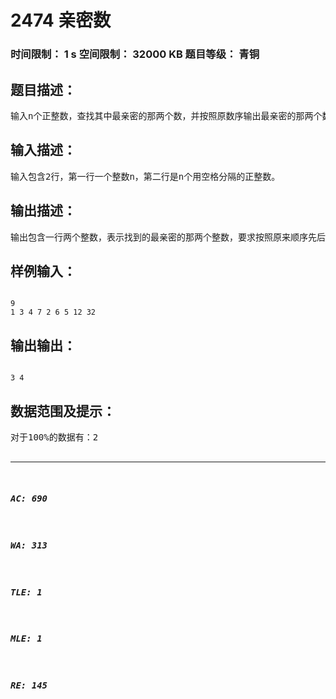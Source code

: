 # 2474 亲密数   
### 时间限制： 1 s     空间限制： 32000 KB     题目等级： 青铜  
## 题目描述：  

<pre>
输入n个正整数，查找其中最亲密的那两个数，并按照原数序输出最亲密的那两个数。所谓最亲密数指的是任何一对相邻的两数中，差的绝对值最小的那对数。如有多对差相等，则输出第一次找到的那一对。
</pre>
  
  
## 输入描述：  

<pre>
输入包含2行，第一行一个整数n，第二行是n个用空格分隔的正整数。
</pre>
  
  
## 输出描述：  

<pre>
输出包含一行两个整数，表示找到的最亲密的那两个整数，要求按照原来顺序先后输出。
</pre>
  
  
## 样例输入：  

<pre><code>
9
1 3 4 7 2 6 5 12 32
</code></pre>
  
  
## 输出输出：  

<pre><code>
3 4
</code></pre>
  
  
## 数据范围及提示：  

<pre>
对于100%的数据有：2<n<=100，第二行的每个正整数都在2^16范围内。
</pre>
  
  
***  

##### AC: 690  
##### WA: 313  
##### TLE: 1  
##### MLE: 1  
##### RE: 145  
